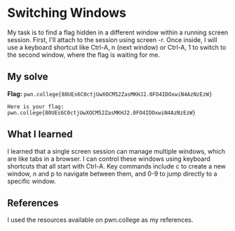 # Switching Windows
My task is to find a flag hidden in a different window within a running screen session. 
First, I'll attach to the session using screen -r. Once inside, I will use a keyboard shortcut like Ctrl-A, n (next window) or Ctrl-A, 1 to switch to the second window, where the flag is waiting for me.



## My solve
**Flag:** `pwn.college{80UEs6C0ctjUwXOCM52ZasMKHJ2.0FO4IDOxwiN4AzNzEzW}`


```Excellent work! You found window 0!
Here is your flag: pwn.college{80UEs6C0ctjUwXOCM52ZasMKHJ2.0FO4IDOxwiN4AzNzEzW}
```

## What I learned
I learned that a single screen session can manage multiple windows, which are like tabs in a browser. I can control these windows using keyboard shortcuts that all start with Ctrl-A. 
Key commands include c to create a new window, n and p to navigate between them, and 0-9 to jump directly to a specific window.

## References 
I used the resources available on pwn.college as my references.
